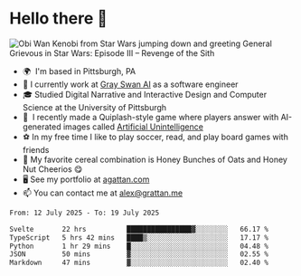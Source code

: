 <!--
**GameDog9988/GameDog9988** is a ✨ _special_ ✨ repository because its `README.md` (this file) appears on your GitHub profile.

Here are some ideas to get you started:

- 🔭 I’m currently working on ...
- 🌱 I’m currently learning ...
- 👯 I’m looking to collaborate on ...
- 🤔 I’m looking for help with ...
- 💬 Ask me about ...
- 📫 How to reach me: ...
- 😄 Pronouns: ...
- ⚡ Fun fact: ...
-->



Hello there 👋
==================================

![Obi Wan Kenobi from Star Wars jumping down and greeting General Grievous in Star Wars: Episode III – Revenge of the Sith](https://github.com/agrattan0820/agrattan0820/assets/51346343/689e56eb-29be-46a5-a079-28ea727b5f7e)


- 🌍  I'm based in Pittsburgh, PA
- 🦢  I currently work at [Gray Swan AI](https://www.grayswan.ai) as a software engineer
- 🎓  Studied Digital Narrative and Interactive Design and Computer Science at the University of Pittsburgh
- 👾  I recently made a Quiplash-style game where players answer with AI-generated images called [Artificial Unintelligence](https://github.com/agrattan0820/artificial-unintelligence)
- ⚽  In my free time I like to play soccer, read, and play board games with friends
- 🥣  My favorite cereal combination is Honey Bunches of Oats and Honey Nut Cheerios 😋
- 🖥️  See my portfolio at [agattan.com](http://agrattan.com/)
- 📫  You can contact me at [alex@grattan.me](mailto:alex@grattan.me)

<!--START_SECTION:waka-->

```txt
From: 12 July 2025 - To: 19 July 2025

Svelte       22 hrs          ████████████████▓░░░░░░░░   66.17 %
TypeScript   5 hrs 42 mins   ████▒░░░░░░░░░░░░░░░░░░░░   17.17 %
Python       1 hr 29 mins    █░░░░░░░░░░░░░░░░░░░░░░░░   04.48 %
JSON         50 mins         ▓░░░░░░░░░░░░░░░░░░░░░░░░   02.55 %
Markdown     47 mins         ▓░░░░░░░░░░░░░░░░░░░░░░░░   02.40 %
```

<!--END_SECTION:waka-->
